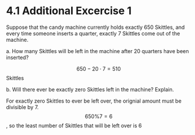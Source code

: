 # 4.1 Additional Excercise 1
Suppose that the candy machine currently holds exactly 650 Skittles, and every time someone inserts a quarter, exactly 7 Skittles come out of the machine.

a. How many Skittles will be left in the machine after 20 quarters have been inserted?

$$650 - 20 \cdot 7 = 510$$ Skittles

b. Will there ever be exactly zero Skittles left in the machine? Explain.

For exactly zero Skittles to ever be left over, the orignial amount must be divisible by 7. $$650 \% 7 = 6$$, so the least number of Skittles that will be left over is 6
